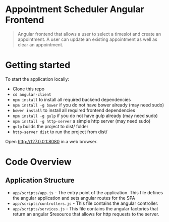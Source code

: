 # Appointment Scheduler Angular Frontend

>  Angular frontend that allows a user to select a timeslot and create an appointment. A user can update an existing appointment as well as clear an appointment.

# Getting started

To start the application locally:

- Clone this repo
- `cd angular-client`
- `npm install` to install all required backend dependencies
- `npm install -g bower` if you do not have bower already (may need sudo)
- `bower install` to install all required frontend dependencies
- `npm install -g gulp` if you do not have gulp already (may need sudo)
- `npm install -g http-server` a simple http server (may need sudo)
- `gulp` builds the project to dist/ folder
- `http-server dist` to run the project from dist/

Open http://127.0.0.1:8080 in a web browser.

# Code Overview

## Application Structure

- `app/scripts/app.js` - The entry point of the application. This file defines the angular application and sets angular routes for the SPA
- `app/scripts/controllers.js` - This file contains the angular controller.
- `app/scripts/services.js` - This file contains the angular factories that return an angular $resource that allows for http requests to the server.
